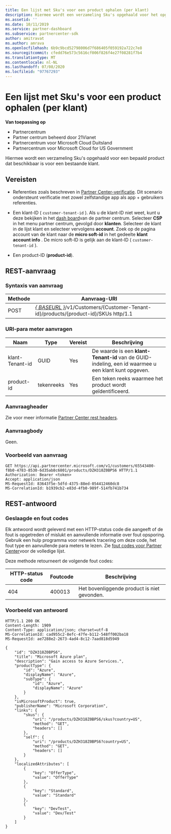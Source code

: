 ```yaml
---
title: Een lijst met Sku's voor een product ophalen (per klant)
description: Hiermee wordt een verzameling Sku's opgehaald voor het opgegeven product per klant.
ms.assetid: ''
ms.date: 10/11/2019
ms.service: partner-dashboard
ms.subservice: partnercenter-sdk
author: amitravat
ms.author: amrava
ms.openlocfilehash: 6b9c9bcd52798006d7f686405f059192a722c7e8
ms.sourcegitcommit: cfedd76e573c5616cf006f826f4e27f08281f7b4
ms.translationtype: MT
ms.contentlocale: nl-NL
ms.lasthandoff: 07/08/2020
ms.locfileid: "97767293"
---
```

# <a name="get-a-list-of-skus-for-a-product-by-customer"></a>Een lijst met Sku's voor een product ophalen (per klant)

**Van toepassing op**

- Partnercentrum
- Partner centrum beheerd door 21Vianet
- Partnercentrum voor Microsoft Cloud Duitsland
- Partnercentrum voor Microsoft Cloud for US Government

Hiermee wordt een verzameling Sku's opgehaald voor een bepaald product dat beschikbaar is voor een bestaande klant.

## <a name="prerequisites"></a>Vereisten

- Referenties zoals beschreven in [Partner Center-verificatie](partner-center-authentication.md). Dit scenario ondersteunt verificatie met zowel zelfstandige app als app + gebruikers referenties.

- Een klant-ID ( `customer-tenant-id` ). Als u de klant-ID niet weet, kunt u deze bekijken in het [dash board](https://partner.microsoft.com/dashboard)van de partner centrum. Selecteer **CSP** in het menu partner centrum, gevolgd door **klanten**. Selecteer de klant in de lijst klant en selecteer vervolgens **account**. Zoek op de pagina account van de klant naar de **micro soft-id** in het gedeelte **klant account info** . De micro soft-ID is gelijk aan de klant-ID ( `customer-tenant-id` ).

- Een product-ID (**product-id**).

## <a name="rest-request"></a>REST-aanvraag

### <a name="request-syntax"></a>Syntaxis van aanvraag

| Methode | Aanvraag-URI                                                                                                        |
|--------|--------------------------------------------------------------------------------------------------------------------|
| POST   | [*\{ BASEURL \}*](partner-center-rest-urls.md)/v1/Customers/{Customer-Tenant-id}/products/{product-id}/SKUs http/1.1 |

### <a name="request-uri-parameter"></a>URI-para meter aanvragen

| Naam               | Type | Vereist | Beschrijving                                                                                 |
|--------------------|------|----------|---------------------------------------------------------------------------------------------|
| klant-Tenant-id | GUID | Yes | De waarde is een **klant-Tenant-id** van de GUID-indeling, een id waarmee u een klant kunt opgeven. |
| product-id | tekenreeks | Yes | Een teken reeks waarmee het product wordt geïdentificeerd. |

### <a name="request-header"></a>Aanvraagheader

Zie voor meer informatie [Partner Center rest headers](headers.md).

### <a name="request-body"></a>Aanvraagbody

Geen.

### <a name="request-example"></a>Voorbeeld van aanvraag

```http
GET https://api.partnercenter.microsoft.com/v1/customers/65543400-f8b0-4783-8530-6d35ab8c6801/products/DZH318Z0BPS6 HTTP/1.1
Authorization: Bearer <token>
Accept: application/json
MS-RequestId: 83643f5e-5dfd-4375-88ed-054412460dc8
MS-CorrelationId: b1939cb2-e83d-4fb0-989f-514fb741b734
```

## <a name="rest-response"></a>REST-antwoord

### <a name="response-success-and-error-codes"></a>Geslaagde en fout codes

Elk antwoord wordt geleverd met een HTTP-status code die aangeeft of de fout is opgetreden of mislukt en aanvullende informatie over fout opsporing. Gebruik een hulp programma voor netwerk tracering om deze code, het fout type en aanvullende para meters te lezen. Zie [fout codes voor Partner Center](error-codes.md)voor de volledige lijst.

Deze methode retourneert de volgende fout codes:

| HTTP-status code | Foutcode | Beschrijving |
|------------------|------------|-------------|
| 404 | 400013 | Het bovenliggende product is niet gevonden. |

### <a name="response-example"></a>Voorbeeld van antwoord

```http
HTTP/1.1 200 OK
Content-Length: 1909
Content-Type: application/json; charset=utf-8
MS-CorrelationId: cad955c2-8efc-47fe-b112-548ff002ba18
MS-RequestId: ae7288e2-2673-4ad4-8c12-7aad818d5949

{
    "id": "DZH318Z0BPS6",
    "title": "Microsoft Azure plan",
    "description": "Gain access to Azure Services.",
    "productType": {
        "id": "Azure",
        "displayName": "Azure",
        "subType": {
            "id": "Azure",
            "displayName": "Azure"
        }
    },
    "isMicrosoftProduct": true,
    "publisherName": "Microsoft Corporation",
    "links": {
        "skus": {
            "uri": "/products/DZH318Z0BPS6/skus?country=US",
            "method": "GET",
            "headers": []
        },
        "self": {
            "uri": "/products/DZH318Z0BPS6?country=US",
            "method": "GET",
            "headers": []
        }
    },
    "localizedAttributes": [
        {
            "key": "OfferType",
            "value": "OfferType"
        },
        {
            "key": "Standard",
            "value": "Standard"
        },
        {
            "key": "DevTest",
            "value": "Dev/Test"
        }
    ]
}
```
